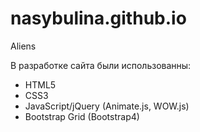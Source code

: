 # nasybulina.github.io
Aliens

В разработке сайта были использованны:

- HTML5
- CSS3
- JavaScript/jQuery (Animate.js, WOW.js)
- Bootstrap Grid (Bootstrap4)
